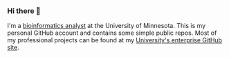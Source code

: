 ### Hi there 👋

I'm a [bioinformatics analyst](https://www.msi.umn.edu/staff/knut0297) at the University of Minnesota. This is my personal GitHub account and contains some simple public repos. Most of my professional projects can be found at my [University's enterprise GitHub site](https://github.umn.edu/knut0297). 


<!--
**toddknutson/toddknutson** is a ✨ _special_ ✨ repository because its `README.md` (this file) appears on your GitHub profile.

Here are some ideas to get you started:

- 🔭 I’m currently working on ...
- 🌱 I’m currently learning ...
- 👯 I’m looking to collaborate on ...
- 🤔 I’m looking for help with ...
- 💬 Ask me about ...
- 📫 How to reach me: ...
- 😄 Pronouns: ...
- ⚡ Fun fact: ...
-->
